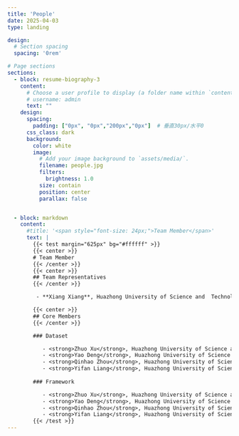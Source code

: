```yaml
---
title: 'People'
date: 2025-04-03
type: landing

design:
  # Section spacing
  spacing: '0rem'

# Page sections
sections:
  - block: resume-biography-3
    content:
      # Choose a user profile to display (a folder name within `content/authors/`)
      # username: admin
      text: ""
    design:
      spacing:
        padding: ["0px", "0px","200px","0px"]  # 垂直30px/水平0
      css_class: dark
      background:
        color: white
        image:
          # Add your image background to `assets/media/`.
          filename: people.jpg
          filters:
            brightness: 1.0
          size: contain
          position: center
          parallax: false


  - block: markdown
    content:
      #title: '<span style="font-size: 24px;">Team Member</span>'
      text: |
        {{< test margin="625px" bg="#ffffff" >}}
        {{< center >}}
        # Team Member
        {{< /center >}}
        {{< center >}}
        ## Team Representatives
        {{< /center >}}

         - **Xiang Xiang**, Huazhong University of Science and  Technology, China

        {{< center >}}
        ## Core Members
        {{< /center >}}

        ### Dataset

           - <strong>Zhuo Xu</strong>, Huazhong University of Science and   Technology, China
           - <strong>Yao Deng</strong>, Huazhong University of Science and Technology, China
           - <strong>Qinhao Zhou</strong>, Huazhong University of Science and Technology, China
           - <strong>Yifan Liang</strong>, Huazhong University of Science and Technology, China
  
        ### Framework

           - <strong>Zhuo Xu</strong>, Huazhong University of Science and Technology, China
           - <strong>Yao Deng</strong>, Huazhong University of Science and Technology, China
           - <strong>Qinhao Zhou</strong>, Huazhong University of Science and Technology, China
           - <strong>Yifan Liang</strong>, Huazhong University of Science and Technology, China
        {{< /test >}}
---
```

